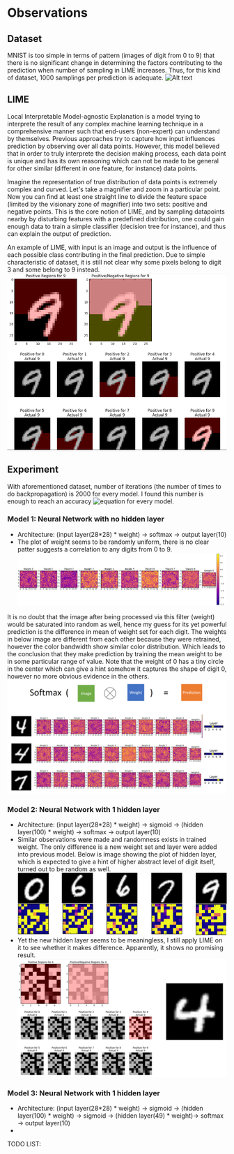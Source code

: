 # Observations

## Dataset
MNIST is too simple in terms of pattern (images of digit from 0 to 9) that there is no significant change in determining the factors contributing to the prediction when number of sampling in LIME increases. Thus, for this kind of dataset, 1000 samplings per prediction is adequate.
![Alt text](http://theanets.readthedocs.io/en/stable/_images/mnist-digits-small.png)

## LIME
Local Interpretable Model-agnostic Explanation is a model trying to interprete the result of any complex machine learning technique in a comprehensive manner such that end-users (non-expert) can understand by themselves. Previous approaches try to capture how input influences prediction by observing over all data points. However, this model believed that in order to truly interprete the decision making process, each data point is unique and has its own reasoning which can not be made to be general for other similar (different in one feature, for instance) data points.  

Imagine the representation of true distribution of data points is extremely complex and curved. Let's take a magnifier and zoom in a particular point. Now you can find at least one straight line to divide the feature space (limited by the visionary zone of magnifier) into two sets: positive and negative points. This is the core notion of LIME, and by sampling datapoints nearby by disturbing features with a predefined distribution, one could gain enough data to train a simple classifier (decision tree for instance), and thus can explain the output of prediction. 

An example of LIME, with input is an image and output is the influence of each possible class contributing in the final prediction. Due to simple characteristic of dataset, it is still not clear why some pixels belong to digit 3 and some belong to 9 instead.
![Alt text](img/LIME_model2.png)

## Experiment
With aforementioned dataset, number of iterations (the number of times to do backpropagation) is 2000 for every model. I found this number is enough to reach an accuracy ![equation](https://latex.codecogs.com/gif.latex?\geq&space;90) for every model.
### Model 1: Neural Network with no hidden layer
- Architecture: (input layer(28*28) \* weight) -> softmax -> output layer(10)
- The plot of weight seems to be randomly uniform, there is no clear patter suggests a correlation to any digits from 0 to 9. 
![Alt text](img/model1_weight.png?raw=true)

It is no doubt that the image after being processed via this filter (weight) would be saturated into random as well, hence my guess for its yet powerful prediction is the difference in mean of weight set for each digit. The weights in below image are different from each other because they were retrained, however the color bandwidth show similar color distribution. Which leads to the conclusion that they make prediction by training the mean weight to be in some particular range of value. Note that the weight of 0 has a tiny circle in the center which can give a hint somehow it captures the shape of digit 0, however no more obvious evidence in the others. 
![Alt text](img/model1_sample.png?raw=true) 

### Model 2: Neural Network with 1 hidden layer
- Architecture: (input layer(28\*28) \* weight) -> sigmoid -> (hidden layer(100) \* weight) -> softmax -> output layer(10)
- Similar observations were made and randomness exists in trained weight. The only difference is a new weight set and layer were added into previous model. Below is image showing the plot of hidden layer, which is expected to give a hint of higher abstract level of digit itself, turned out to be random as well. 
![Alt_text](img/weight_img_model2.png?raw=true "Weight and Image")
- Yet the new hidden layer seems to be meaningless, I still apply LIME on it to see whether it makes difference. Apparently, it shows no promising result.
![Alt text](img/model2_sample.png?raw=true)

### Model 3: Neural Network with 1 hidden layer
- Architecture: (input layer(28\*28) \* weight) -> sigmoid -> (hidden layer(100) \* weight) -> sigmoid -> (hidden layer(49) \* weight)-> softmax -> output layer(10)
-   



TODO LIST:
